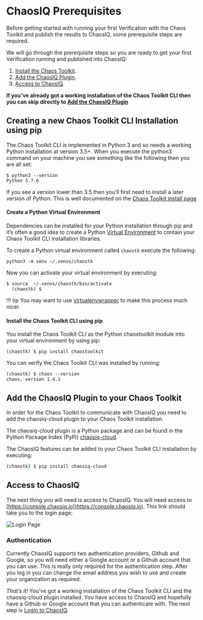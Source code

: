 # ChaosIQ Prerequisites

Before getting started with running your first Verification with the Chaos Toolkit and publish the results to ChaosIQ, some prerequisite steps are required.

We will go through the prerequisite steps so you are ready to get your first Verification running and published into ChaosIQ:

1. [Install the Chaos Toolkit](#creating-a-new-chaos-toolkit-cli-installation-using-pip).
1. [Add the ChaosIQ Plugin](#add-the-chaosiq-plugin-to-your-chaos-toolkit).
1. [Access to ChaosIQ](#access-to-chaosiq).

**If you’ve already got a working installation of the Chaos Toolkit CLI then you can skip directly to [Add the ChaosIQ Plugin](#add-the-chaosiq-plugin-to-your-chaos-toolkit)**

## Creating a new Chaos Toolkit CLI Installation using pip

The Chaos Toolkit CLI is implemented in Python 3 and so needs a working Python installation at version 3.5+. When you execute the python3 command on your machine you see something like the following then you are all set:

```
$ python3 --version
Python 3.7.6
```

If you see a version lower than 3.5 then you’ll first need to install a later version of Python. This is well documented on the [Chaos Toolkit install page](https://docs.chaostoolkit.org/reference/usage/install/)

#### Create a Python Virtual Environment

Dependencies can be installed for your Python installation through pip and it’s often a good idea to create a Python [Virtual Environment](https://docs.python.org/3/tutorial/venv.html) to contain your Chaos Toolkit CLI installation libraries.

To create a Python virtual environment called ```chaostk``` execute the following:

```
python3 -m venv ~/.venvs/chaostk
```

Now you can activate your virtual environment by executing:

```
$ source  ~/.venvs/chaostk/bin/activate
  (chaostk) $
```

!!! tip
    You may want to use [virtualenvwrapper](https://virtualenvwrapper.readthedocs.io/en/latest/) to make this process much nicer.


#### Install the Chaos Toolkit CLI using pip

You install the Chaos Toolkit CLI as the Python chaostoolkit module into your virtual environment by using pip:

```
(chaostk) $ pip install chaostoolkit
```

You can verify the Chaos Toolkit CLI was installed by running:

```
(chaostk) $ chaos --version
chaos, version 1.4.1
```


## Add the ChaosIQ Plugin to your Chaos Toolkit

In order for the Chaos Toolkit to communicate with ChaosIQ you need to add the chaosiq-cloud plugin to your Chaos Toolkit installation.

The chaosiq-cloud plugin is a Python package and can be found in the Python Package Index (PyPI) [chaosiq-cloud](https://pypi.org/project/chaosiq-cloud/).

 The ChaosIQ features can be added to your Chaos Toolkit CLI installation by executing:

```bash
(chaostk) $ pip install chaosiq-cloud
```
## Access to ChaosIQ

The next thing you will need is access to ChaosIQ. You will need access to [https://console.chaosiq.io](https://console.chaosiq.io). This link should take you to the login page:

![Login Page][loginpage]

### Authentication

Currently ChaosIQ supports two authentication providers, Github and Google, so you will need either a Google account or a Github account that you can use. This is really only required for the authentication step. After you log in you can change the email address you wish to use and create your organization as required.

*That’s it!* You’ve got a working installation of the Chaos Toolkit CLI and the chaosiq-cloud plugin installed.  You have access to ChaosIQ and hopefully have a Github or Google account that you can authenticate with.
The next step is [Login to ChaosIQ](./login-chaosiq.md).

[loginpage]: ./images/login-page.png